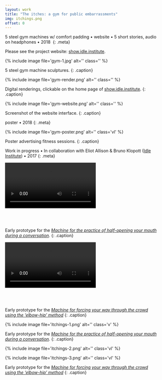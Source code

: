 ```yaml
---
layout: work
title: "The itches: a gym for public embarrassments"
img: itchings.png
offset: 0
---
```


5 steel gym machines w/ comfort padding • website • 5 short stories, audio on headphones • 2018 
{: .meta}

Please see the project website: [show.idle.institute](http://show.idle.institute).

{% include image file='gym-1.jpg' alt='' class='' %}

5 steel gym machine sculptures.
{: .caption}

{% include image file='gym-render.png' alt='' class='' %}

Digital renderings, clickable on the home page of [show.idle.institute](http://show.idle.institute).
{: .caption}

{% include image file='gym-website.png' alt='' class='' %}

Screenshot of the website interface.
{: .caption}

poster • 2018
{: .meta}

{% include image file='gym-poster.png' alt='' class='vl' %}

Poster advertising fitness sessions.
{: .caption}

Work in progress • In collaboration with Eliot Allison & Bruno Klopott ([Idle Institute](http://idle.institute)) • 2017
{: .meta}

<div class="video" style="display: block; margin: 0 auto; width: 720px; height: auto; padding-bottom: inherit;">
  <video loop autoplay controls>
    <source src="{{ site.baseurl }}/{{ site.media_dir }}/itchings-mic.mp4" type="video/mp4">
    Your browser does not support the video tag.
  </video>
</div>

Early prototype for the *[Machine for the practice of half-opening your mouth during a conversation](http://show.idle.institute/machine/mouth/)*.
{: .caption}

<div class="video" style="display: block; margin: 0 auto; width: 720px; height: auto; padding-bottom: inherit;">
  <video loop autoplay controls>
    <source src="{{ site.baseurl }}/{{ site.media_dir }}/itchings-sidler.mp4" type="video/mp4">
    Your browser does not support the video tag.
  </video>
</div>

Early prototype for the *[Machine for forcing your way through the crowd using the ‘elbow-hip’ method](http://show.idle.institute/machine/elbow-hip/)*
{: .caption}

{% include image file='itchings-1.png' alt='' class='v' %}

Early prototype for the *[Machine for the practice of half-opening your mouth during a conversation](http://show.idle.institute/machine/mouth/)*.
{: .caption}

{% include image file='itchings-2.png' alt='' class='vl' %}

{% include image file='itchings-3.png' alt='' class='vl' %}

Early prototype for the *[Machine for forcing your way through the crowd using the ‘elbow-hip’ method](http://show.idle.institute/machine/elbow-hip/)*
{: .caption}

